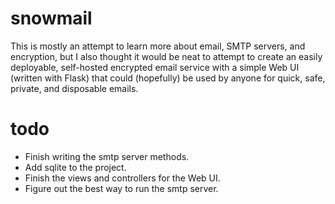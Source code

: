 snowmail
========

This is mostly an attempt to learn more about email, SMTP servers, and encryption, but
I also thought it would be neat to attempt to create an easily deployable, self-hosted
encrypted email service with a simple Web UI (written with Flask) that could (hopefully)
be used by anyone for quick, safe, private, and disposable emails.  

todo
====

- Finish writing the smtp server methods.
- Add sqlite to the project.
- Finish the views and controllers for the Web UI.
- Figure out the best way to run the smtp server.
